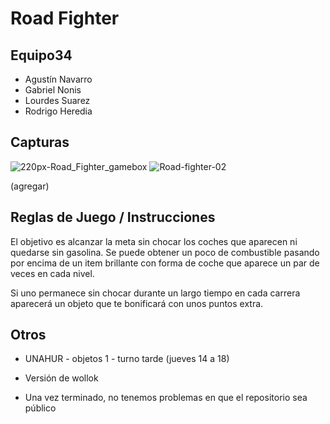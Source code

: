# Road Fighter

## Equipo34

- Agustín Navarro
- Gabriel Nonis
- Lourdes Suarez
- Rodrigo Heredia

## Capturas
![220px-Road_Fighter_gamebox](https://user-images.githubusercontent.com/112596946/199340649-db211cfa-674e-47dc-b920-4a4e3737c983.jpg)
![Road-fighter-02](https://user-images.githubusercontent.com/112596946/199340685-691aa241-4183-4445-839a-9dbce43bcb47.jpg)

(agregar)

## Reglas de Juego / Instrucciones

El objetivo es alcanzar la meta sin chocar los coches que aparecen ni quedarse sin gasolina. Se puede obtener un poco de combustible pasando por encima de un item brillante con forma de coche que aparece un par de veces en cada nivel.

Si uno permanece sin chocar durante un largo tiempo en cada carrera aparecerá un objeto que te bonificará con unos puntos extra.


## Otros

- UNAHUR - objetos 1 - turno tarde (jueves 14 a 18)

- Versión de wollok

- Una vez terminado, no tenemos problemas en que el repositorio sea público 
